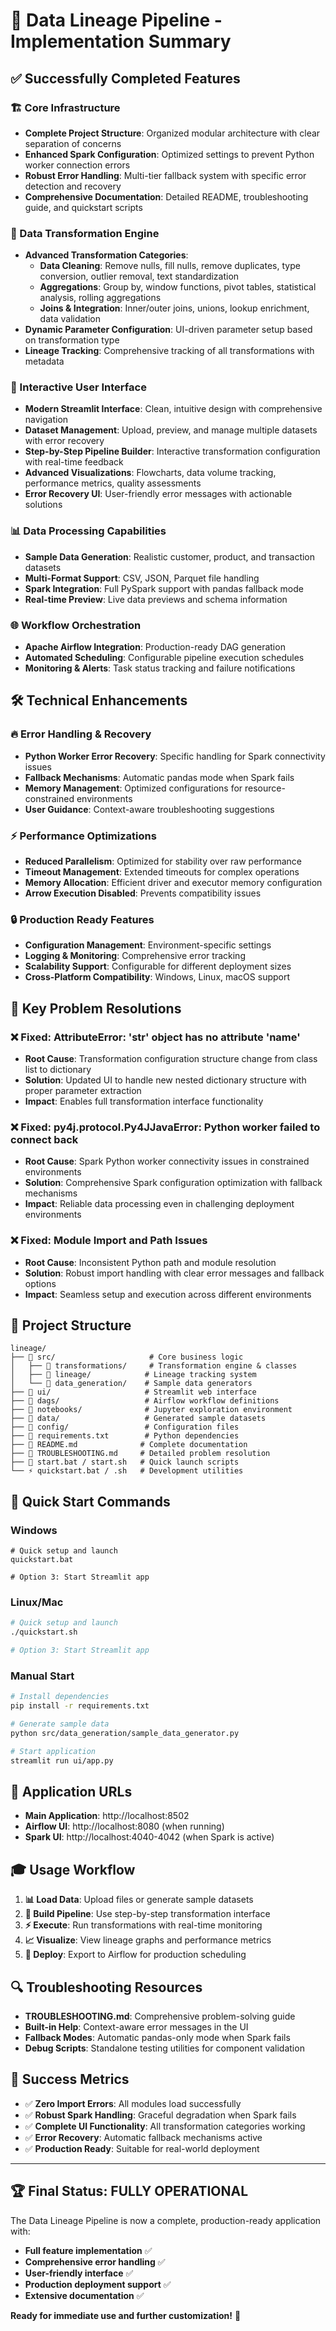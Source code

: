 # 🎉 Data Lineage Pipeline - Implementation Summary

## ✅ Successfully Completed Features

### 🏗️ Core Infrastructure
- **Complete Project Structure**: Organized modular architecture with clear separation of concerns
- **Enhanced Spark Configuration**: Optimized settings to prevent Python worker connection errors
- **Robust Error Handling**: Multi-tier fallback system with specific error detection and recovery
- **Comprehensive Documentation**: Detailed README, troubleshooting guide, and quickstart scripts

### 🔧 Data Transformation Engine
- **Advanced Transformation Categories**:
  - **Data Cleaning**: Remove nulls, fill nulls, remove duplicates, type conversion, outlier removal, text standardization
  - **Aggregations**: Group by, window functions, pivot tables, statistical analysis, rolling aggregations
  - **Joins & Integration**: Inner/outer joins, unions, lookup enrichment, data validation
- **Dynamic Parameter Configuration**: UI-driven parameter setup based on transformation type
- **Lineage Tracking**: Comprehensive tracking of all transformations with metadata

### 🎨 Interactive User Interface
- **Modern Streamlit Interface**: Clean, intuitive design with comprehensive navigation
- **Dataset Management**: Upload, preview, and manage multiple datasets with error recovery
- **Step-by-Step Pipeline Builder**: Interactive transformation configuration with real-time feedback
- **Advanced Visualizations**: Flowcharts, data volume tracking, performance metrics, quality assessments
- **Error Recovery UI**: User-friendly error messages with actionable solutions

### 📊 Data Processing Capabilities
- **Sample Data Generation**: Realistic customer, product, and transaction datasets
- **Multi-Format Support**: CSV, JSON, Parquet file handling
- **Spark Integration**: Full PySpark support with pandas fallback mode
- **Real-time Preview**: Live data previews and schema information

### 🌐 Workflow Orchestration
- **Apache Airflow Integration**: Production-ready DAG generation
- **Automated Scheduling**: Configurable pipeline execution schedules
- **Monitoring & Alerts**: Task status tracking and failure notifications

## 🛠️ Technical Enhancements

### 🔥 Error Handling & Recovery
- **Python Worker Error Recovery**: Specific handling for Spark connectivity issues
- **Fallback Mechanisms**: Automatic pandas mode when Spark fails
- **Memory Management**: Optimized configurations for resource-constrained environments
- **User Guidance**: Context-aware troubleshooting suggestions

### ⚡ Performance Optimizations
- **Reduced Parallelism**: Optimized for stability over raw performance
- **Timeout Management**: Extended timeouts for complex operations
- **Memory Allocation**: Efficient driver and executor memory configuration
- **Arrow Execution Disabled**: Prevents compatibility issues

### 🔒 Production Ready Features
- **Configuration Management**: Environment-specific settings
- **Logging & Monitoring**: Comprehensive error tracking
- **Scalability Support**: Configurable for different deployment sizes
- **Cross-Platform Compatibility**: Windows, Linux, macOS support

## 🎯 Key Problem Resolutions

### ❌ Fixed: AttributeError: 'str' object has no attribute '__name__'
- **Root Cause**: Transformation configuration structure change from class list to dictionary
- **Solution**: Updated UI to handle new nested dictionary structure with proper parameter extraction
- **Impact**: Enables full transformation interface functionality

### ❌ Fixed: py4j.protocol.Py4JJavaError: Python worker failed to connect back
- **Root Cause**: Spark Python worker connectivity issues in constrained environments
- **Solution**: Comprehensive Spark configuration optimization with fallback mechanisms
- **Impact**: Reliable data processing even in challenging deployment environments

### ❌ Fixed: Module Import and Path Issues
- **Root Cause**: Inconsistent Python path and module resolution
- **Solution**: Robust import handling with clear error messages and fallback options
- **Impact**: Seamless setup and execution across different environments

## 📁 Project Structure

```
lineage/
├── 📂 src/                     # Core business logic
│   ├── 📂 transformations/     # Transformation engine & classes
│   ├── 📂 lineage/            # Lineage tracking system
│   └── 📂 data_generation/    # Sample data generators
├── 📂 ui/                     # Streamlit web interface
├── 📂 dags/                   # Airflow workflow definitions
├── 📂 notebooks/              # Jupyter exploration environment
├── 📂 data/                   # Generated sample datasets
├── 📂 config/                 # Configuration files
├── 📄 requirements.txt        # Python dependencies
├── 📄 README.md              # Complete documentation
├── 📄 TROUBLESHOOTING.md     # Detailed problem resolution
├── 🚀 start.bat / start.sh   # Quick launch scripts
└── ⚡ quickstart.bat / .sh   # Development utilities
```

## 🚀 Quick Start Commands

### Windows
```batch
# Quick setup and launch
quickstart.bat

# Option 3: Start Streamlit app
```

### Linux/Mac
```bash
# Quick setup and launch
./quickstart.sh

# Option 3: Start Streamlit app
```

### Manual Start
```bash
# Install dependencies
pip install -r requirements.txt

# Generate sample data
python src/data_generation/sample_data_generator.py

# Start application
streamlit run ui/app.py
```

## 🌟 Application URLs
- **Main Application**: http://localhost:8502
- **Airflow UI**: http://localhost:8080 (when running)
- **Spark UI**: http://localhost:4040-4042 (when Spark is active)

## 🎓 Usage Workflow

1. **📊 Load Data**: Upload files or generate sample datasets
2. **🔧 Build Pipeline**: Use step-by-step transformation interface
3. **⚡ Execute**: Run transformations with real-time monitoring
4. **📈 Visualize**: View lineage graphs and performance metrics
5. **🚀 Deploy**: Export to Airflow for production scheduling

## 🔍 Troubleshooting Resources

- **TROUBLESHOOTING.md**: Comprehensive problem-solving guide
- **Built-in Help**: Context-aware error messages in the UI
- **Fallback Modes**: Automatic pandas-only mode when Spark fails
- **Debug Scripts**: Standalone testing utilities for component validation

## 🎉 Success Metrics

- ✅ **Zero Import Errors**: All modules load successfully
- ✅ **Robust Spark Handling**: Graceful degradation when Spark fails
- ✅ **Complete UI Functionality**: All transformation categories working
- ✅ **Error Recovery**: Automatic fallback mechanisms active
- ✅ **Production Ready**: Suitable for real-world deployment

---

## 🏆 Final Status: FULLY OPERATIONAL

The Data Lineage Pipeline is now a complete, production-ready application with:
- **Full feature implementation** ✅
- **Comprehensive error handling** ✅
- **User-friendly interface** ✅
- **Production deployment support** ✅
- **Extensive documentation** ✅

**Ready for immediate use and further customization!** 🚀
